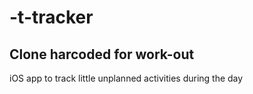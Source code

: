 # -t-tracker

## Clone harcoded for work-out

iOS app to track little unplanned activities during the day
